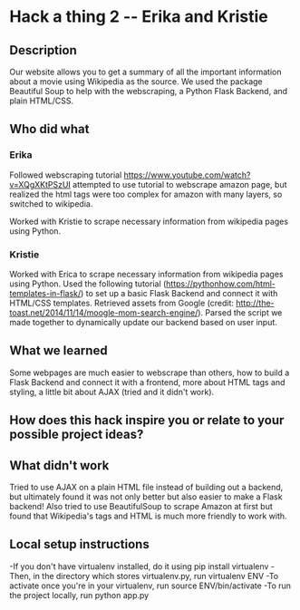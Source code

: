 # Hack a thing 2 -- Erika and Kristie
## Description
Our website allows you to get a summary of all the important information about a movie using Wikipedia as the source. We used the package Beautiful Soup to help with the webscraping, a Python Flask Backend, and plain HTML/CSS.

## Who did what

### Erika
Followed webscraping tutorial
https://www.youtube.com/watch?v=XQgXKtPSzUI
attempted to use tutorial to webscrape amazon page, but realized the html tags were too complex for amazon with many layers, so switched to wikipedia.

Worked with Kristie to scrape necessary information from wikipedia pages using Python.

### Kristie
Worked with Erica to scrape necessary information from wikipedia pages using Python.
Used the following tutorial (https://pythonhow.com/html-templates-in-flask/) to set up a basic Flask Backend and connect it with HTML/CSS templates. Retrieved assets from Google (credit: http://the-toast.net/2014/11/14/moogle-mom-search-engine/). Parsed the script we made together to dynamically update our backend based on user input.


## What we learned
Some webpages are much easier to webscrape than others, how to build a Flask Backend and connect it with a frontend, more about HTML tags and styling, a little bit about AJAX (tried and it didn't work).

## How does this hack inspire you or relate to your possible project ideas?


## What didn't work

Tried to use AJAX on a plain HTML file instead of building out a backend, but ultimately found it was not only better but also easier to make a Flask backend! Also tried to use BeautifulSoup to scrape Amazon at first but found that Wikipedia's tags and HTML is much more friendly to work with.

## Local setup instructions

-If you don't have virtualenv installed, do it using pip install virtualenv
-Then, in the directory which stores virtualenv.py, run virtualenv ENV
-To activate once you're in your virtualenv, run source ENV/bin/activate
-To run the project locally, run python app.py
